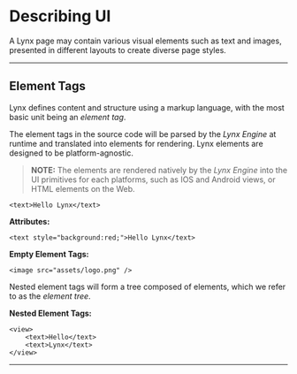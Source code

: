 # Describing UI

A Lynx page may contain various visual elements such as text and images, presented in different layouts to create diverse page styles.

---
## **Element Tags**

Lynx defines content and structure using a markup language, with the most basic unit being an *element tag*.

The element tags in the source code will be parsed by the *Lynx Engine* at runtime and translated into elements for rendering. Lynx elements are designed to be platform-agnostic. 

> **NOTE:** The elements are rendered natively by the *Lynx Engine* into the UI primitives for each platforms, such as IOS and Android views, or HTML elements on the Web.

```tsx
<text>Hello Lynx</text>
```

**Attributes:**

```tsx
<text style="background:red;">Hello Lynx</text>
```

**Empty Element Tags:**

```tsx
<image src="assets/logo.png" />
```

Nested element tags will form a tree composed of elements, which we refer to as the *element tree*.

**Nested Element Tags:**

```tsx
<view>
	<text>Hello</text>
	<text>Lynx</text>
</view>
```

---